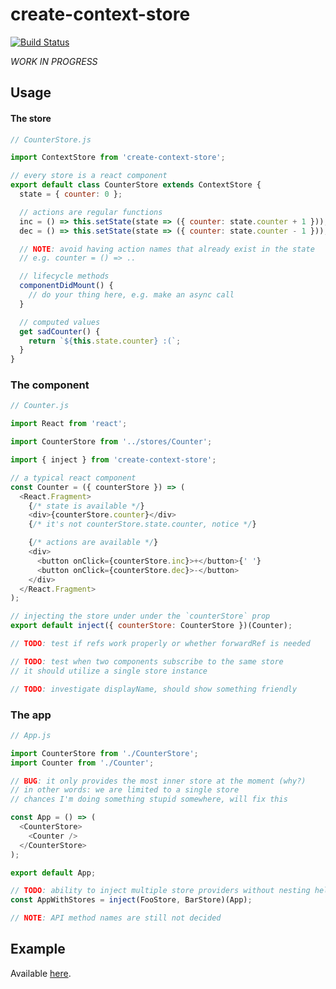 # create-context-store

[![Build Status](https://travis-ci.org/sonaye/create-context-store.svg?branch=master)](https://travis-ci.org/sonaye/create-context-store)

_WORK IN PROGRESS_

## Usage

#### The store

```js
// CounterStore.js

import ContextStore from 'create-context-store';

// every store is a react component
export default class CounterStore extends ContextStore {
  state = { counter: 0 };

  // actions are regular functions
  inc = () => this.setState(state => ({ counter: state.counter + 1 }));
  dec = () => this.setState(state => ({ counter: state.counter - 1 }));

  // NOTE: avoid having action names that already exist in the state
  // e.g. counter = () => ..

  // lifecycle methods
  componentDidMount() {
    // do your thing here, e.g. make an async call
  }

  // computed values
  get sadCounter() {
    return `${this.state.counter} :(`;
  }
}
```

### The component

```js
// Counter.js

import React from 'react';

import CounterStore from '../stores/Counter';

import { inject } from 'create-context-store';

// a typical react component
const Counter = ({ counterStore }) => (
  <React.Fragment>
    {/* state is available */}
    <div>{counterStore.counter}</div>
    {/* it's not counterStore.state.counter, notice */}

    {/* actions are available */}
    <div>
      <button onClick={counterStore.inc}>+</button>{' '}
      <button onClick={counterStore.dec}>-</button>
    </div>
  </React.Fragment>
);

// injecting the store under under the `counterStore` prop
export default inject({ counterStore: CounterStore })(Counter);

// TODO: test if refs work properly or whether forwardRef is needed

// TODO: test when two components subscribe to the same store
// it should utilize a single store instance

// TODO: investigate displayName, should show something friendly
```

### The app

```js
// App.js

import CounterStore from './CounterStore';
import Counter from './Counter';

// BUG: it only provides the most inner store at the moment (why?)
// in other words: we are limited to a single store
// chances I'm doing something stupid somewhere, will fix this

const App = () => (
  <CounterStore>
    <Counter />
  </CounterStore>
);

export default App;

// TODO: ability to inject multiple store providers without nesting hell
const AppWithStores = inject(FooStore, BarStore)(App);

// NOTE: API method names are still not decided
```

## Example

Available [here](https://github.com/sonaye/create-context-store/blob/master/src/example).
